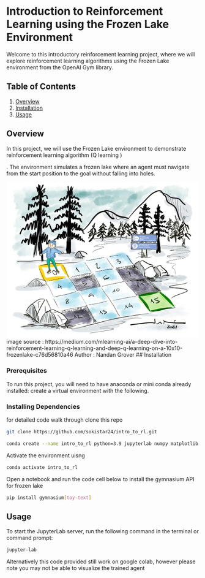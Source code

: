 # Introduction to Reinforcement Learning using the Frozen Lake Environment

Welcome to this introductory reinforcement learning project, where we will explore reinforcement learning algorithms using the Frozen Lake environment from the OpenAI Gym library.

## Table of Contents

1. [Overview](#overview)
2. [Installation](#installation)
3. [Usage](#usage)


## Overview

In this project, we will use the 
Frozen Lake environment to demonstrate reinforcement
learning algorithm (Q learning )

. 
The environment simulates a frozen lake where an 
agent must navigate from the start position to the goal without falling into holes.

<div style="text-align: center;">
  <img src="images/frozen_lake.png" alt="Frozen Lake" title="Frozen Lake" width="500" height="auto" />
</div>
image source : https://medium.com/mlearning-ai/a-deep-dive-into-reinforcement-learning-q-learning-and-deep-q-learning-on-a-10x10-frozenlake-c76d56810a46
Author : Nandan Grover
## Installation

### Prerequisites

To run this project, you will need to have anaconda or mini conda already installed:
create a virtual environment with the following.

### Installing Dependencies
for detailed code walk through  clone this repo 
```bash
git clone https://github.com/sokistar24/intro_to_rl.git
```
```bash
conda create --name intro_to_rl python=3.9 jupyterlab numpy matplotlib
```
Activate the environment uisng 
```bash
conda activate intro_to_rl

```
Open a notebook and run the code cell below to install the gymnasium API for frozen lake
```bash
pip install gymnasium[toy-text]
```

## Usage 
To start the JupyterLab server, run the following command 
in the terminal or command prompt:
```bash
jupyter-lab
```
Alternatively this code provided still work on google colab, however please note you may not be able to visualize the trained agent  